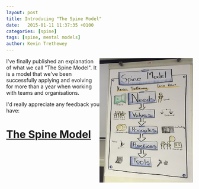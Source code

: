 ```yaml
---
layout: post
title: Introducing "The Spine Model"
date:   2015-01-11 11:37:35 +0100
categories: [spine]
tags: [spine, mental models]
author: Kevin Trethewey
---
```


<img style="float:right" src="/assets/img/blogs/spine-model.jpg" />

I've finally published an explanation of what we call "The Spine Model". It is a model that we've been successfully applying and evolving for more than a year when working with teams and organisations.

I'd really appreciate any feedback you have:


# [The Spine Model](http://spine.wiki "Spine")